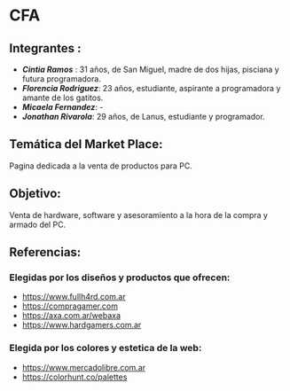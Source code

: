 # CFA



## Integrantes :

- **_Cintia Ramos_** : 31 años, de San Miguel, madre de dos hijas, pisciana y futura programadora.
- **_Florencia Rodriguez_**: 23 años, estudiante, aspirante a programadora y amante de los gatitos.
- **_Micaela Fernandez_**: -
- **_Jonathan Rivarola_**: 29 años, de Lanus, estudiante y programador.


## Temática del Market Place:
Pagina dedicada a la venta de productos para PC.

## Objetivo:
Venta de hardware, software y asesoramiento a la hora de la compra y armado del PC.

## Referencias:
### Elegidas por los diseños y productos que ofrecen:
- https://www.fullh4rd.com.ar
- https://compragamer.com
- https://axa.com.ar/webaxa
- https://www.hardgamers.com.ar

### Elegida por los colores y estetica de la web:
- https://www.mercadolibre.com.ar
- https://colorhunt.co/palettes
